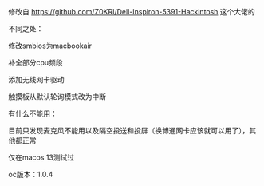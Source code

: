 修改自 https://github.com/Z0KRI/Dell-Inspiron-5391-Hackintosh 这个大佬的

不同之处：

修改smbios为macbookair

补全部分cpu频段

添加无线网卡驱动

触摸板从默认轮询模式改为中断

有什么不能用：

目前只发现麦克风不能用以及隔空投送和投屏（换博通网卡应该就可以用了），其他都正常

仅在macos 13测试过

oc版本：1.0.4
